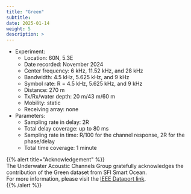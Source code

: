 ```yaml
---
title: "Green"
subtitle: 
date: 2025-01-14
weight: 5
description: >
---
```


* Experiment:
  * Location: 60N, 5.3E
  * Date recorded: November 2024
  * Center frequency: 6 kHz, 11.52 kHz, and 28 kHz 
  * Bandwidth: 4.5 kHz, 5.625 kHz, and 9 kHz
  * Symbol rate: R = 4.5 kHz, 5.625 kHz, and 9 kHz
  * Distance: 270 m
  * Tx/Rx/water depth: 20 m/43 m/60 m
  * Mobility: static
  * Receiving array: none
* Parameters:
  * Sampling rate in delay: 2R
  * Total delay coverage: up to 80 ms
  * Sampling rate in time: R/100 for the channel response, 2R for the phase/delay
  * Total time coverage: 1 minute

{{% alert title="Acknowledgement" %}}  
The Underwater Acoustic Channels Group gratefully acknowledges the contribution of the Green dataset from SFI Smart Ocean.  
For more information, please visit the [IEEE Dataport link](https://ieee-dataport.org/open-access/sfi-smart-ocean-dataset-underwater-acoustic-communications).  
{{% /alert %}}
